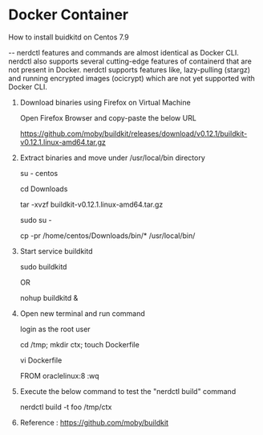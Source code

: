 # Docker Container 

How to install buidkitd on Centos 7.9

-- nerdctl features and commands are almost identical as Docker CLI. nerdctl also supports several cutting-edge features of containerd that are not present in Docker. nerdctl supports features like, lazy-pulling (stargz) and running encrypted images (ocicrypt) which are not yet supported with Docker CLI.


1. Download binaries using Firefox on Virtual Machine

   Open Firefox Browser and copy-paste the below URL

   https://github.com/moby/buildkit/releases/download/v0.12.1/buildkit-v0.12.1.linux-amd64.tar.gz

2. Extract binaries and move under /usr/local/bin directory

   su - centos

   cd Downloads

   tar -xvzf buildkit-v0.12.1.linux-amd64.tar.gz 

   sudo su -

    cp -pr /home/centos/Downloads/bin/* /usr/local/bin/

3. Start service buildkitd

    sudo buildkitd

    OR

    nohup buildkitd  &                               

4. Open new terminal and run command

    login as the root user

    cd /tmp; mkdir ctx; touch Dockerfile

    vi Dockerfile
   
    FROM oraclelinux:8
    :wq
    
6. Execute the below command to test the "nerdctl build" command

    nerdctl build -t foo /tmp/ctx


7. Reference :  https://github.com/moby/buildkit






